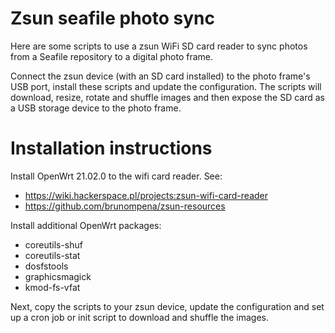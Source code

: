 # Zsun seafile photo sync

Here are some scripts to use a zsun WiFi SD card reader to sync photos
from a Seafile repository to a digital photo frame.

Connect the zsun device (with an SD card installed) to the photo frame's
USB port, install these scripts and update the configuration.
The scripts will download, resize, rotate and shuffle images and then
expose the SD card as a USB storage device to the photo frame.


# Installation instructions

Install OpenWrt 21.02.0 to the wifi card reader. See:
* https://wiki.hackerspace.pl/projects:zsun-wifi-card-reader
* https://github.com/brunompena/zsun-resources

Install additional OpenWrt packages:
* coreutils-shuf
* coreutils-stat
* dosfstools
* graphicsmagick
* kmod-fs-vfat

Next, copy the scripts to your zsun device, update the configuration
and set up a cron job or init script to download and shuffle the
images.
